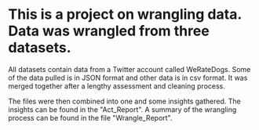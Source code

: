 # This is a project on wrangling data. Data was wrangled from three datasets.

All datasets contain data from a Twitter account called WeRateDogs. Some of the data pulled is in JSON format and other data is in csv format. It was merged together after a lengthy assessment and cleaning process.

The files were then combined into one and some insights gathered. The insights can be found in the "Act_Report". A summary of the wrangling process can be found in the file "Wrangle_Report".
